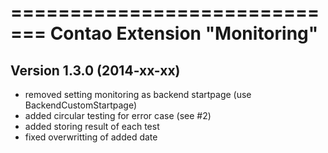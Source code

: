 =============================
Contao Extension "Monitoring"
=============================

Version 1.3.0 (2014-xx-xx)
--------------------------
- removed setting monitoring as backend startpage (use BackendCustomStartpage)
- added circular testing for error case (see #2)
- added storing result of each test
- fixed overwritting of added date